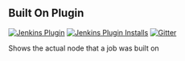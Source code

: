 ## Built On Plugin
[![Jenkins Plugin](https://img.shields.io/jenkins/plugin/v/localization-zh-cn.svg)](https://plugins.jenkins.io/localization-zh-cn)
[![Jenkins Plugin Installs](https://img.shields.io/jenkins/plugin/i/built-on-column.svg?color=blue)](https://plugins.jenkins.io/built-on-column)
[![Gitter](https://badges.gitter.im/jenkinsci/built-on-column.svg)](https://gitter.im/jenkinsci/built-on-column)

Shows the actual node that a job was built on